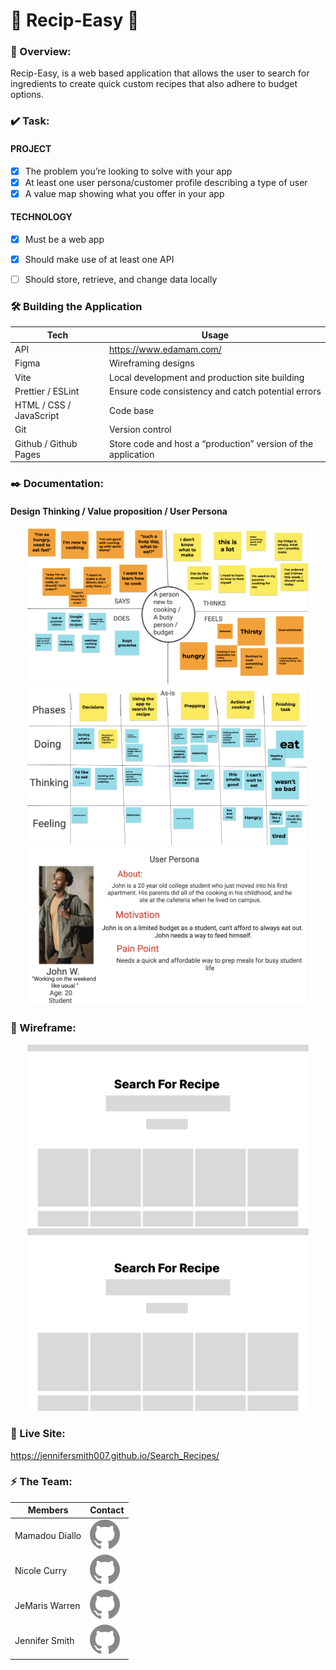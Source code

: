 #  🍲 Recip-Easy 🥘
### 🔎 Overview: 
Recip-Easy, is a web based application that allows the user to search for ingredients to create quick custom recipes that also adhere to budget options. 

### ✔️ Task:

#### PROJECT
- [x] The problem you’re looking to solve with your app
- [x] At least one user persona/customer profile describing a type of user
- [x] A value map showing what you offer in your app

#### TECHNOLOGY 

- [x] Must be a web app
- [x] Should make use of at least one API
- [ ] Should store, retrieve, and change data locally


### 🛠 Building the Application 


| Tech   | Usage |
| ----------- | ----------- |
|  API  | https://www.edamam.com/ |
|  Figma  | Wireframing designs |
|  Vite     | Local development and production site building      |
|  Prettier / ESLint   |  Ensure code consistency and catch potential errors      |
|  HTML / CSS / JavaScript   | Code base     |
|  Git  |  Version control      |
|  Github / Github Pages  | Store code and host a “production” version of the application |

### ✒️  Documentation: 
#### Design Thinking / Value proposition / User Persona
<div align="center"> 
  <img src="https://github.com/JenniferSmith007/Search_Recipes/blob/main/images/designthink.png" width="450" alt="Design thinking">


 <img src="https://github.com/JenniferSmith007/Search_Recipes/blob/main/images/valueprop.png" width="450" alt="Vaue prop">

  
 <img src="https://github.com/JenniferSmith007/Search_Recipes/blob/main/images/userpersona.png" width="450" alt="user persona">
</div>

###  📐 Wireframe:
<div align="center"> 
  <img src="https://github.com/JenniferSmith007/Search_Recipes/blob/main/images/capstoneexample.svg" width="450" alt="recipe wireframe">
  <img src="https://github.com/JenniferSmith007/Search_Recipes/blob/main/images/capstoneexample.svg" width="450" alt="recipe wireframe">
</div>

### 🚀 Live Site: 
https://jennifersmith007.github.io/Search_Recipes/

### ⚡️ The Team: 

| Members  | Contact |
| ----------- | ----------- |
|  Mamadou Diallo | [![Github](https://github.com/JenniferSmith007/Search_Recipes/blob/main/images/Github.svg)](https://github.com/madalp) |
|  Nicole Curry | [![Github](https://github.com/JenniferSmith007/Search_Recipes/blob/main/images/Github.svg)](https://github.com/kelly1na) |
|  JeMaris Warren | [![Github](https://github.com/JenniferSmith007/Search_Recipes/blob/main/images/Github.svg)](https://github.com/jemarisw) |
|  Jennifer Smith | [![Github](https://github.com/JenniferSmith007/Search_Recipes/blob/main/images/Github.svg)](https://github.com/JenniferSmith007) |









